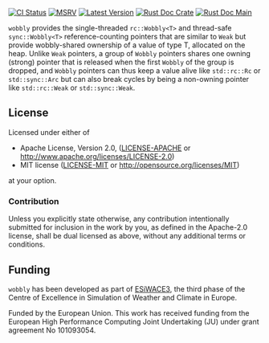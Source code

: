 [![CI Status]][workflow] [![MSRV]][repo] [![Latest Version]][crates.io] [![Rust Doc Crate]][docs.rs] [![Rust Doc Main]][docs]

[CI Status]: https://img.shields.io/github/actions/workflow/status/juntyr/wobbly/ci.yml?branch=main
[workflow]: https://github.com/juntyr/wobbly/actions/workflows/ci.yml?query=branch%3Amain

[MSRV]: https://img.shields.io/badge/MSRV-1.56.0-blue
[repo]: https://github.com/juntyr/const-type-layout

[Latest Version]: https://img.shields.io/crates/v/wobbly
[crates.io]: https://crates.io/crates/wobbly

[Rust Doc Crate]: https://img.shields.io/docsrs/wobbly
[docs.rs]: https://docs.rs/wobbly/

[Rust Doc Main]: https://img.shields.io/badge/docs-main-blue
[docs]: https://juntyr.github.io/wobbly/wobbly

`wobbly` provides the single-threaded `rc::Wobbly<T>` and thread-safe `sync::Wobbly<T>` reference-counting pointers that are similar to `Weak` but provide wobbly-shared ownership of a value of type T, allocated on the heap. Unlike `Weak` pointers, a group of `Wobbly` pointers shares one owning (strong) pointer that is released when the first `Wobbly` of the group is dropped, and `Wobbly` pointers can thus keep a value alive like `std::rc::Rc` or `std::sync::Arc` but can also break cycles by being a non-owning pointer like `std::rc::Weak` or `std::sync::Weak`.

## License

Licensed under either of

 * Apache License, Version 2.0, ([LICENSE-APACHE](LICENSE-APACHE) or http://www.apache.org/licenses/LICENSE-2.0)
 * MIT license ([LICENSE-MIT](LICENSE-MIT) or http://opensource.org/licenses/MIT)

at your option.

### Contribution

Unless you explicitly state otherwise, any contribution intentionally submitted for inclusion in the work by you, as defined in the Apache-2.0 license, shall be dual licensed as above, without any additional terms or conditions.

## Funding

`wobbly` has been developed as part of [ESiWACE3](https://www.esiwace.eu), the third phase of the Centre of Excellence in Simulation of Weather and Climate in Europe.

Funded by the European Union. This work has received funding from the European High Performance Computing Joint Undertaking (JU) under grant agreement No 101093054.
